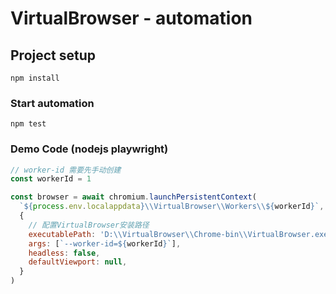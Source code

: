# VirtualBrowser - automation

## Project setup

```
npm install
```

### Start automation

```
npm test
```

### Demo Code (nodejs playwright)

```javascript
// worker-id 需要先手动创建
const workerId = 1

const browser = await chromium.launchPersistentContext(
  `${process.env.localappdata}\\VirtualBrowser\\Workers\\${workerId}`,
  {
    // 配置VirtualBrowser安装路径
    executablePath: 'D:\\VirtualBrowser\\Chrome-bin\\VirtualBrowser.exe',
    args: [`--worker-id=${workerId}`],
    headless: false,
    defaultViewport: null,
  }
)
```
